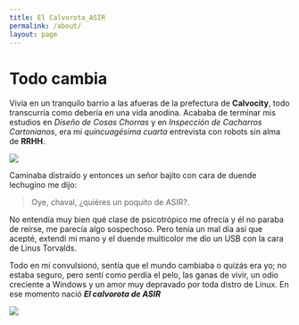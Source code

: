 ```yaml
---
title: El Calvorota_ASIR
permalink: /about/
layout: page
---
```


# Todo cambia

Vivía en un tranquilo barrio a las afueras de la prefectura de **Calvocity**, todo transcurría como debería en una vida anodina. Acababa de terminar mis estudios en _Diseño de Cosas Chorras_ y en _Inspección de Cacharros Cartonianos_, era mi _quincuagésima cuarta_ entrevista con robots sin alma de **RRHH**.

<img src="../assets/img/antes.png" />

Caminaba distraído y entonces un señor bajito con cara de duende lechugino me dijo:
>Oye, chaval, ¿quiéres un poquito de ASIR?.

No entendía muy bien qué clase de psicotrópico me ofrecía y él no paraba de reírse, me parecía algo sospechoso. Pero tenía un mal día así que acepté, extendí mi mano y el duende multicolor me dio un USB con la cara de Linus Torvalds.

Todo en mí convulsionó, sentía que el mundo cambiaba o quizás era yo; no estaba seguro, pero sentí como perdía el pelo, las ganas de vivir, un odio creciente a Windows y un amor muy depravado por toda distro de Linux. En ese momento nació **_El calvorota de ASIR_**

<img src="../assets/img/despues.png" />